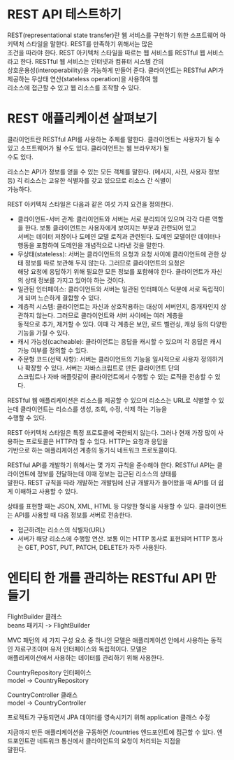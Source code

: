# **REST API 테스트하기**  
REST(representational state transfer)란 웹 서비스를 구현하기 위한 소프트웨어 아키텍처 스타일을 말한다. REST를 만족하기 위해서는 많은  
조건을 따라야 한다. REST 아키텍처 스타일을 따르는 웹 서비스를 RESTful 웹 서비스라고 한다. RESTful 웹 서비스는 인터넷과 컴퓨터 시스템 간의  
상호운용성(interoperability)을 가능하게 만들어 준다. 클라이언트는 RESTful API가 제공하는 무상태 연산(stateless operation)을 사용하여 웹  
리소스에 접근할 수 있고 웹 리소스를 조작할 수 있다.  
  
# REST 애플리케이션 살펴보기  
클라이언트란 RESTful API를 사용하는 주체를 말한다. 클라이언트는 사용자가 될 수 있고 소프트웨어가 될 수도 있다. 클라이언트는 웹 브라우저가 될  
수도 있다.  
  
리소스는 API가 정보를 얻을 수 있는 모든 객체를 말한다. (메시지, 사진, 사용자 정보 등) 긱 리소스는 고유한 식별자를 갖고 있으므로 리소스 간 식별이  
가능하다.  
  
REST 아키텍처 스타일은 다음과 같은 여섯 가지 요건을 정의한다.  
- 클라이언트-서버 관계: 클라이언트와 서버는 서로 분리되어 있으며 각각 다른 역할을 한다. 보통 클라이언트는 사용자에게 보여지는 부분과 관련되어 있고  
서버는 데이터 저장이나 도메인 모델 로직과 관련된다. 도메인 모델이란 데이터나 행동을 포함하여 도메인을 개념적으로 나타낸 것을 말한다.  
- 무상태(stateless): 서버는 클라이언트의 요청과 요청 사이에 클라이언트에 관한 상태 정보를 따로 보관해 두지 않는다. 그러므로 클라이언트의 요청은  
해당 요청에 응답하기 위해 필요한 모든 정보를 포함해야 한다. 클라이언트가 자신의 상태 정보를 가지고 있어야 하는 것이다.  
- 일관된 인터페이스: 클라이언트와 서버는 일관된 인터페이스 덕분에 서로 독립적이게 되며 느슨하게 결합할 수 있다.  
- 계층적 시스템: 클라이언트는 자신과 상호작용하는 대상이 서버인지, 중개자인지 상관하지 않는다. 그러므로 클라이언트와 서버 사이에는 여러 계층을  
동적으로 추가, 제거할 수 있다. 이때 각 계층은 보안, 로드 벨런싱, 캐싱 등의 다양한 기능을 가질 수 있다.  
- 캐시 가능성(cacheable): 클라이언트는 응답을 캐시할 수 있으며 각 응답은 캐시 가능 여부를 정의할 수 있다.  
- 주문형 코드(선택 사항): 서버는 클라이언트의 기능을 일시적으로 사용자 정의하거나 확장할 수 있다. 서버는 자바스크립트로 만든 클라이언트 단의  
스크립트나 자바 애플릿같이 클라이언트에서 수행할 수 있는 로직을 전송할 수 있다.  
  
RESTful 웹 애플리케이션은 리소스를 제공할 수 있으며 리소스는 URL로 식별할 수 있는데 클라이언트는 리소스를 생성, 조회, 수정, 삭제 하는 기능을  
수행할 수 있다.  
  
REST 아키텍처 스타일은 특정 프로토콜에 국한되지 않는다. 그러나 현재 가장 많이 사용하는 프로토콜은 HTTP라 할 수 있다. HTTP는 요청과 응답을  
기반으로 하는 애플리케이션 계층의 동기식 네트워크 프로토콜이다.  
  
RESTful API를 개발하기 위해서는 몇 가지 규칙을 준수해야 한다. RESTful API는 클라이언트에 정보를 전달하는데 이때 정보는 접근된 리소스의 상태를  
말한다. REST 규칙을 따라 개발하는 개발팀에 신규 개발자가 들어왔을 때 API를 더 쉽게 이해하고 사용할 수 있다.  
  
상태를 표현할 때는 JSON, XML, HTML 등 다양한 형식을 사용할 수 있다. 클라이언트는 API를 사용할 때 다음 정보를 서버로 전송한다.  
- 접근하려는 리소스의 식별자(URL)  
- 서버가 해당 리소스에 수행할 연산. 보통 이는 HTTP 동사로 표현되며 HTTP 동사는 GET, POST, PUT, PATCH, DELETE가 자주 사용된다.  
  
# **엔티티 한 개를 관리하는 RESTful API 만들기**  
FlightBuilder 클래스  
beans 패키지 -> FlightBuilder  
  
MVC 패턴의 세 가지 구성 요소 중 하나인 모델은 애플리케이션 안에서 사용하는 동적인 자료구조이며 유저 인터페이스와 독립적이다. 모델은  
애플리케이션에서 사용하는 데이터를 관리하기 위해 사용한다.
  
CountryRepository 인터페이스  
model -> CountryRepository  
  
CountryController 클래스  
model -> CountryController  
  
프로젝트가 구동되면서 JPA 데이터를 영속시키기 위해 application 클래스 수정  
  
지금까지 만든 애플리케이션을 구동하면 /countries 엔드포인트에 접근할 수 있다. 엔드포인트란 네트워크 통신에서 클라이언트의 요청이 처리되는 지점을  
말한다.  
  
